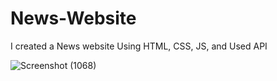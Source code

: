 # News-Website
I created a News website Using HTML, CSS, JS, and  Used API 


![Screenshot (1068)](https://github.com/arpit5220/News-Website/assets/94009815/579882c2-ffd7-4cdf-b946-abb230f5e3ff)

